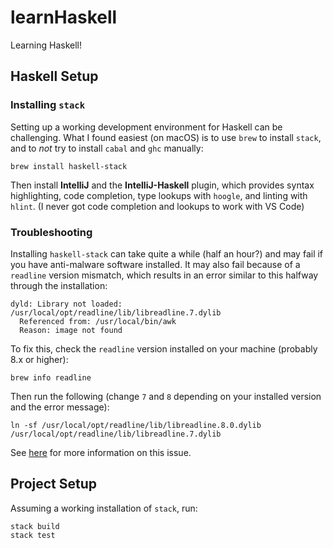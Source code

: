 # learnHaskell

Learning Haskell!

## Haskell Setup

### Installing `stack`

Setting up a working development environment for Haskell can be challenging.
What I found easiest (on macOS) is to use `brew` to install `stack`, and to
*not* try to install `cabal` and `ghc` manually:

    brew install haskell-stack
    
Then install **IntelliJ** and the **IntelliJ-Haskell** plugin, which provides
syntax highlighting, code completion, type lookups with `hoogle`, and linting
with `hlint`. (I never got code completion and lookups to work with VS Code)

### Troubleshooting

Installing `haskell-stack` can take quite a while (half an hour?) and may fail
if you have anti-malware software installed. It may also fail because of a
`readline` version mismatch, which results in an error similar to this halfway
through the installation:

    dyld: Library not loaded: /usr/local/opt/readline/lib/libreadline.7.dylib
      Referenced from: /usr/local/bin/awk
      Reason: image not found
      
To fix this, check the `readline` version installed on your machine (probably
8.x or higher):

    brew info readline
    
Then run the following (change `7` and `8` depending on your installed version
and the error message):

    ln -sf /usr/local/opt/readline/lib/libreadline.8.0.dylib /usr/local/opt/readline/lib/libreadline.7.dylib

See [here](https://stackoverflow.com/questions/54776971/homebrew-pyenv-install-error-dyld-library-not-loaded-usr-local-opt-readline-l)
for more information on this issue.

## Project Setup

Assuming a working installation of `stack`, run:

    stack build
    stack test